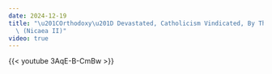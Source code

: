 ```yaml
---
date: 2024-12-19
title: "\u201COrthodoxy\u201D Devastated, Catholicism Vindicated, By The 7th Council\
  \ (Nicaea II)"
video: true
---
```



{{< youtube 3AqE-B-CmBw >}}
